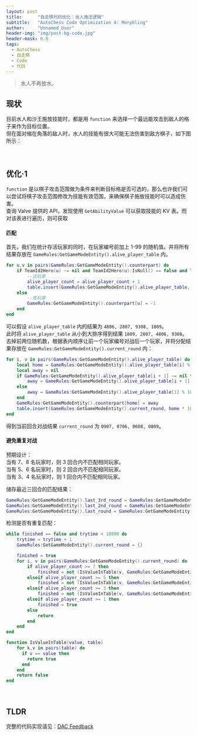 ```yaml
---
layout: post
title: 		"自走棋代码优化：水人施法逻辑"
subtitle: 	"AutoChess Code Optimization 4: Morphling"
author: 	"Unnamed_User"
header-img: "img/post-bg-code.jpg"
header-mask: 0.8
tags:
  - AutoChess
  - 自走棋
  - Code
  - 代码
---
```


  

> 水人不再放水。

## 现状

目前水人和沙王施放技能时，都是用 `function` 来选择一个最远能攻击到敌人的格子来作为目标位置。  
但在面对缩在角落的敌人时，水人的技能有很大可能无法伤害到敌方棋子，如下图所示：  
![]()  

　　

## 优化·1

`function` 是以棋子攻击范围做为条件来判断目标格是否可选的，那么也许我们可以尝试将棋子攻击范围修改为技能有效范围，来确保棋子施放技能时可以造成伤害。  
查询 Valve 提供的 API，发现使用 `GetAbilityValue` 可以获取技能的 KV 表。而对该表进行遍历，则可获取

#### 匹配
首先，我们在统计存活玩家的同时，在玩家编号前加上 1-99 的随机值。并将所有结果存放在 `GameRules:GetGameModeEntity().alive_player_table` 内。
```lua
for u,v in pairs(GameRules:GetGameModeEntity().counterpart) do
	if TeamId2Hero(u) ~= nil and TeamId2Hero(u):IsNull() == false and TeamId2Hero(u):IsAlive() == true then
		--活玩家
		alive_player_count = alive_player_count + 1
		table.insert(GameRules:GetGameModeEntity().alive_player_table, RandomInt(1, 99) * 100 + u)
	else
		--死玩家
		GameRules:GetGameModeEntity().counterpart[u] = -1
	end
end
```

可以假设 `alive_player_table` 内的结果为 `4806, 2807, 9308, 1809`。  
此时将 `alive_player_table` 从小到大排序得到结果 `1809, 2807, 4806, 9308`。
去掉前两位随机数，根据表内顺序让前一个玩家编号对战后一个玩家，并将分配结果存放在 `GameRules:GetGameModeEntity().current_round` 内：
```lua
for i, v in pairs(GameRules:GetGameModeEntity().alive_player_table) do
	local home = GameRules:GetGameModeEntity().alive_player_table[i] % 100
	local away = nil
	if GameRules:GetGameModeEntity().alive_player_table[i + 1] ~= nil then
		away = GameRules:GetGameModeEntity().alive_player_table[i + 1] % 100
	else
		away = GameRules:GetGameModeEntity().alive_player_table[1] % 100
	end
	GameRules:GetGameModeEntity().counterpart[home] = away
	table.insert(GameRules:GetGameModeEntity().current_round, home * 100 + away)
end
```
得到当前回合对战结果 `current_round` 为 `0907, 0706, 0608, 0809`。

#### 避免重复对战
预期设计：  
当有 7、8 名玩家时，则 3 回合内不匹配相同玩家。  
当有 5、6 名玩家时，则 2 回合内不匹配相同玩家。  
当有 3、4 名玩家时，则 1 回合内不匹配相同玩家。  

储存最近三回合的匹配结果：
```lua
GameRules:GetGameModeEntity().last_3rd_round = GameRules:GetGameModeEntity().last_2nd_round
GameRules:GetGameModeEntity().last_2nd_round = GameRules:GetGameModeEntity().last_round
GameRules:GetGameModeEntity().last_round = GameRules:GetGameModeEntity().current_round
```

检测是否有重复匹配：
```lua
while finished == false and trytime < 10000 do
	trytime = trytime + 1
	GameRules:GetGameModeEntity().current_round = {}

	finished = true
	for i, v in pairs(GameRules:GetGameModeEntity().current_round) do
		if alive_player_count >= 7 then
			finished = not (IsValueInTable(v, GameRules:GetGameModeEntity().last_round) or IsValueInTable(v, GameRules:GetGameModeEntity().last_2nd_round) or IsValueInTable(v, GameRules:GetGameModeEntity().last_3rd_round))
		elseif alive_player_count >= 5 then 
			finished = not (IsValueInTable(v, GameRules:GetGameModeEntity().last_round) or IsValueInTable(v, GameRules:GetGameModeEntity().last_2nd_round))
		elseif alive_player_count >= 3 then 
			finished = not (IsValueInTable(v, GameRules:GetGameModeEntity().last_round))
		elseif alive_player_count >= 1 then 
			finished = true
		else
			return
		end
	end
end

function IsValueInTable(value, table)
	for k,v in pairs(table) do
	  if v == value then
	  	return true
	  end
	end
	return false
end
```

　　

## TLDR
完整的代码实现请见：[DAC Feedback](https://github.com/zizouqi/DAC-Feedback/blob/master/2019-06/%5B0609%5D%E4%BC%98%E5%8C%96%EF%BC%9A%E6%96%B0%E7%9A%84%E5%AF%B9%E6%89%8B%E5%8C%B9%E9%85%8D%E6%9C%BA%E5%88%B6/addon_game_mode.lua)